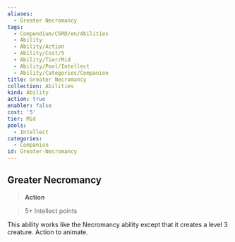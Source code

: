 ```yaml
---
aliases:
  - Greater Necromancy
tags:
  - Compendium/CSRD/en/Abilities
  - Ability
  - Ability/Action
  - Ability/Cost/5
  - Ability/Tier/Mid
  - Ability/Pool/Intellect
  - Ability/Categories/Companion
title: Greater Necromancy
collection: Abilities
kind: Ability
action: true
enabler: false
cost: '5'
tier: Mid
pools:
  - Intellect
categories:
  - Companion
id: Greater-Necromancy
---
```

## Greater Necromancy    
>**Action**    
>5+ Intellect points  
    
This ability works like the Necromancy ability except that it creates a level 3 creature. Action to animate.
